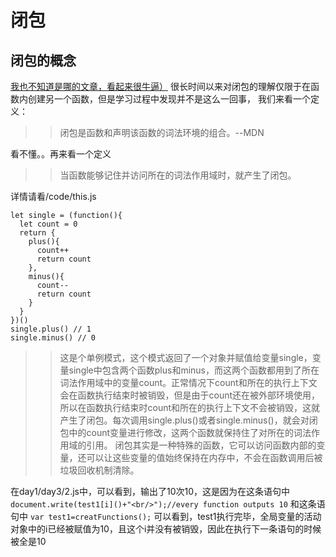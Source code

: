 # 闭包
## 闭包的概念
[我也不知道是哪的文章，看起来很牛逼）](https://juejin.im/post/5cf8612df265da1bcb4f1bf8)
很长时间以来对闭包的理解仅限于在函数内创建另一个函数，但是学习过程中发现并不是这么一回事，
我们来看一个定义：
>>闭包是函数和声明该函数的词法环境的组合。--MDN

看不懂。。再来看一个定义
>>当函数能够记住并访问所在的词法作用域时，就产生了闭包。

详情请看/code/this.js
```
let single = (function(){
  let count = 0
  return {
    plus(){
      count++
      return count
    },
    minus(){
      count--
      return count
    }
  }
})()
single.plus() // 1
single.minus() // 0
```
>>这是个单例模式，这个模式返回了一个对象并赋值给变量single，变量single中包含两个函数plus和minus，而这两个函数都用到了所在词法作用域中的变量count。正常情况下count和所在的执行上下文会在函数执行结束时被销毁，但是由于count还在被外部环境使用，所以在函数执行结束时count和所在的执行上下文不会被销毁，这就产生了闭包。每次调用single.plus()或者single.minus()，就会对闭包中的count变量进行修改，这两个函数就保持住了对所在的词法作用域的引用。
>>闭包其实是一种特殊的函数，它可以访问函数内部的变量，还可以让这些变量的值始终保持在内存中，不会在函数调用后被垃圾回收机制清除。


在day1/day3/2.js中，可以看到，输出了10次10，这是因为在这条语句中
`document.write(test1[i]()+"<br/>");//every function outputs 10`
和这条语句中
`var test1=creatFunctions();`
可以看到，test1执行完毕，全局变量的活动对象中的i已经被赋值为10，且这个i并没有被销毁，因此在执行下一条语句的时候被全是10 





